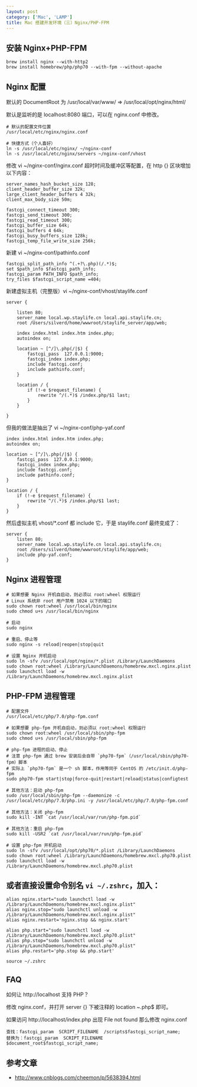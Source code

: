```yaml
---
layout: post
category: ['Mac', 'LAMP']
title: Mac 搭建开发环境（三）Nginx/PHP-FPM
---
```


## 安装 Nginx+PHP-FPM

    brew install nginx --with-http2
    brew install homebrew/php/php70 --with-fpm --without-apache

## Nginx 配置

默认的 DocumentRoot 为 /usr/local/var/www/ => /usr/local/opt/nginx/html/

默认是监听的是 localhost:8080 端口，可以在 nginx.conf 中修改。

    # 默认的配置文件位置
    /usr/local/etc/nginx/nginx.conf

    # 快捷方式（个人喜好）
    ln -s /usr/local/etc/nginx/ ~/nginx-conf
    ln -s /usr/local/etc/nginx/servers ~/nginx-conf/vhost

修改 vi ~/nginx-conf/nginx.conf 超时时间及缓冲区等配置，在 http {} 区块增加以下内容：

    server_names_hash_bucket_size 128;
    client_header_buffer_size 32k;
    large_client_header_buffers 4 32k;
    client_max_body_size 50m;

    fastcgi_connect_timeout 300;
    fastcgi_send_timeout 300;
    fastcgi_read_timeout 300;
    fastcgi_buffer_size 64k;
    fastcgi_buffers 4 64k;
    fastcgi_busy_buffers_size 128k;
    fastcgi_temp_file_write_size 256k;

新建 vi ~/nginx-conf/pathinfo.conf

    fastcgi_split_path_info ^(.+?\.php)(/.*)$;
    set $path_info $fastcgi_path_info;
    fastcgi_param PATH_INFO $path_info;
    try_files $fastcgi_script_name =404;

新建虚拟主机（完整版）vi ~/nginx-conf/vhost/staylife.conf

    server {

        listen 80;
        server_name local.wp.staylife.cn local.api.staylife.cn;
        root /Users/silverd/home/wwwroot/staylife_server/app/web;

        index index.html index.htm index.php;
        autoindex on;

        location ~ [^/]\.php(/|$) {
            fastcgi_pass  127.0.0.1:9000;
            fastcgi_index index.php;
            include fastcgi.conf;
            include pathinfo.conf;
        }

        location / {
            if (!-e $request_filename) {
                rewrite ^/(.*)$ /index.php/$1 last;
            }
        }

    }

但我的做法是抽出了 vi ~/nginx-conf/php-yaf.conf

    index index.html index.htm index.php;
    autoindex on;

    location ~ [^/]\.php(/|$) {
        fastcgi_pass  127.0.0.1:9000;
        fastcgi_index index.php;
        include fastcgi.conf;
        include pathinfo.conf;
    }

    location / {
        if (!-e $request_filename) {
            rewrite ^/(.*)$ /index.php/$1 last;
        }
    }

然后虚拟主机 vhost/*.conf 都 include 它，于是 staylife.conf 最终变成了：

    server {
        listen 80;
        server_name local.wp.staylife.cn local.api.staylife.cn;
        root /Users/silverd/home/wwwroot/staylife/app/web;
        include php-yaf.conf;
    }

## Nginx 进程管理

    # 如果想要 Nginx 开机自启动，则必须以 root:wheel 权限运行
    # Linux 系统非 root 用户禁用 1024 以下的端口
    sudo chown root:wheel /usr/local/bin/nginx
    sudo chmod u+s /usr/local/bin/nginx

    # 启动
    sudo nginx

    # 重启、停止等
    sudo nginx -s reload|reopen|stop|quit

    # 设置 Nginx 开机启动
    sudo ln -sfv /usr/local/opt/nginx/*.plist /Library/LaunchDaemons
    sudo chown root:wheel /Library/LaunchDaemons/homebrew.mxcl.nginx.plist
    sudo launchctl load -w /Library/LaunchDaemons/homebrew.mxcl.nginx.plist

## PHP-FPM 进程管理

    # 配置文件
    /usr/local/etc/php/7.0/php-fpm.conf

    # 如果想要 php-fpm 开机自启动，则必须以 root:wheel 权限运行
    sudo chown root:wheel /usr/local/sbin/php-fpm
    sudo chmod u+s /usr/local/sbin/php-fpm

    # php-fpm 进程的启动、停止
    # 注意 php-fpm 通过 brew 安装后会自带 `php70-fpm`（/usr/local/sbin/php70-fpm）脚本
    # 实际上 `php70-fpm` 是一个 sh 脚本，作用等同于 CentOS 的 /etc/init.d/php-fpm
    sudo php70-fpm start|stop|force-quit|restart|reload|status|configtest

    # 其他方法：启动 php-fpm
    sudo /usr/local/sbin/php-fpm --daemonize -c /usr/local/etc/php/7.0/php.ini -y /usr/local/etc/php/7.0/php-fpm.conf

    # 其他方法：关闭 php-fpm
    sudo kill -INT `cat /usr/local/var/run/php-fpm.pid`

    # 其他方法：重启 php-fpm
    sudo kill -USR2 `cat /usr/local/var/run/php-fpm.pid`

    # 设置 php-fpm 开机启动
    sudo ln -sfv /usr/local/opt/php70/*.plist /Library/LaunchDaemons
    sudo chown root:wheel /Library/LaunchDaemons/homebrew.mxcl.php70.plist
    sudo launchctl load -w /Library/LaunchDaemons/homebrew.mxcl.php70.plist

## 或者直接设置命令别名 `vi ~/.zshrc`，加入：

    alias nginx.start="sudo launchctl load -w /Library/LaunchDaemons/homebrew.mxcl.nginx.plist"
    alias nginx.stop="sudo launchctl unload -w /Library/LaunchDaemons/homebrew.mxcl.nginx.plist"
    alias nginx.restart='nginx.stop && nginx.start'

    alias php.start="sudo launchctl load -w /Library/LaunchDaemons/homebrew.mxcl.php70.plist"
    alias php.stop="sudo launchctl unload -w /Library/LaunchDaemons/homebrew.mxcl.php70.plist"
    alias php.restart='php.stop && php.start'

    source ~/.zshrc

## FAQ

如何让 http://localhost 支持 PHP？

修改 nginx.conf，并打开 server {} 下被注释的 location ~.php$ 即可。

如果访问 http://localhost/index.php 出现 File not found
那么修改 nginx.conf

    查找：fastcgi_param  SCRIPT_FILENAME  /scripts$fastcgi_script_name;
    替换为：fastcgi_param  SCRIPT_FILENAME  $document_root$fastcgi_script_name;

## 参考文章

- <http://www.cnblogs.com/cheemon/p/5638394.html>
